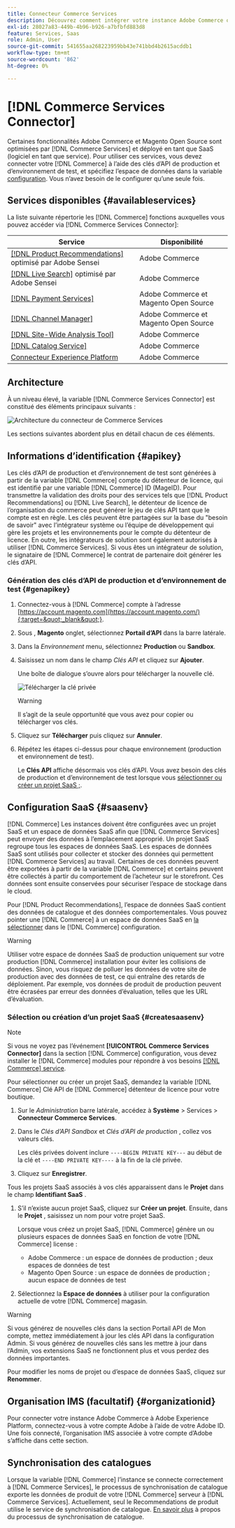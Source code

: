 ```yaml
---
title: Connecteur Commerce Services
description: Découvrez comment intégrer votre instance Adobe Commerce ou Magento Open Source aux services à l’aide des clés d’API de production et d’environnement de test.
exl-id: 28027a83-449b-4b96-b926-a7bfbfd883d8
feature: Services, Saas
role: Admin, User
source-git-commit: 541655aa268223959bb43e741bbd4b2615acddb1
workflow-type: tm+mt
source-wordcount: '862'
ht-degree: 0%

---
```


# [!DNL Commerce Services Connector]

Certaines fonctionnalités Adobe Commerce et Magento Open Source sont optimisées par [!DNL Commerce Services]  et déployé en tant que SaaS (logiciel en tant que service). Pour utiliser ces services, vous devez connecter votre [!DNL Commerce] à l’aide des clés d’API de production et d’environnement de test, et spécifiez l’espace de données dans la variable [configuration](https://experienceleague.adobe.com/docs/commerce-admin/config/services/saas.html). Vous n’avez besoin de le configurer qu’une seule fois.

## Services disponibles {#availableservices}

La liste suivante répertorie les [!DNL Commerce] fonctions auxquelles vous pouvez accéder via [!DNL Commerce Services Connector]:

| Service | Disponibilité |
| ---|--- |
| [[!DNL Product Recommendations]](/help/product-recommendations/overview.md) optimisé par Adobe Sensei | Adobe Commerce |
| [[!DNL Live Search]](/help/live-search/overview.md) optimisé par Adobe Sensei | Adobe Commerce |
| [[!DNL Payment Services]](/help/payment-services/overview.md) | Adobe Commerce et Magento Open Source |
| [[!DNL Channel Manager]](https://experienceleague.adobe.com/docs/commerce-channels/channel-manager/intro-to-channel-manager/overview.html) | Adobe Commerce et Magento Open Source |
| [[!DNL Site-Wide Analysis Tool]](https://experienceleague.adobe.com/docs/commerce-operations/tools/site-wide-analysis-tool/intro.html) | Adobe Commerce |
| [[!DNL Catalog Service]](/help/catalog-service/overview.md) | Adobe Commerce |
| [Connecteur Experience Platform](/help/experience-platform-connector/overview.md) | Adobe Commerce |

## Architecture

À un niveau élevé, la variable [!DNL Commerce Services Connector] est constitué des éléments principaux suivants :

![Architecture du connecteur de Commerce Services](assets/saas-config-sync-workflow.png)

Les sections suivantes abordent plus en détail chacun de ces éléments.

## Informations d’identification {#apikey}

Les clés d’API de production et d’environnement de test sont générées à partir de la variable [!DNL Commerce] compte du détenteur de licence, qui est identifié par une variable [!DNL Commerce] ID (MageID). Pour transmettre la validation des droits pour des services tels que [!DNL Product Recommendations] ou [!DNL Live Search], le détenteur de licence de l’organisation du commerce peut générer le jeu de clés API tant que le compte est en règle. Les clés peuvent être partagées sur la base du &quot;besoin de savoir&quot; avec l’intégrateur système ou l’équipe de développement qui gère les projets et les environnements pour le compte du détenteur de licence. En outre, les intégrateurs de solution sont également autorisés à utiliser [!DNL Commerce Services]. Si vous êtes un intégrateur de solution, le signataire de [!DNL Commerce] le contrat de partenaire doit générer les clés d’API.

### Génération des clés d’API de production et d’environnement de test {#genapikey}

1. Connectez-vous à [!DNL Commerce] compte à l’adresse [https://account.magento.com](https://account.magento.com/){:target=&quot;_blank&quot;}.

1. Sous , **Magento** onglet, sélectionnez **Portail d’API** dans la barre latérale.

1. Dans la _Environnement_ menu, sélectionnez **Production** ou **Sandbox**.

1. Saisissez un nom dans le champ _Clés API_ et cliquez sur **Ajouter**.

   Une boîte de dialogue s’ouvre alors pour télécharger la nouvelle clé.

   ![Télécharger la clé privée](assets/download-api-private-key.png)

   >[!WARNING]
   >
   > Il s’agit de la seule opportunité que vous avez pour copier ou télécharger vos clés.

1. Cliquez sur **Télécharger** puis cliquez sur **Annuler**.

1. Répétez les étapes ci-dessus pour chaque environnement (production et environnement de test).

   Le **Clés API** affiche désormais vos clés d’API. Vous avez besoin des clés de production et d’environnement de test lorsque vous [sélectionner ou créer un projet SaaS ;](#createsaasenv).

## Configuration SaaS {#saasenv}

[!DNL Commerce] Les instances doivent être configurées avec un projet SaaS et un espace de données SaaS afin que [!DNL Commerce Services] peut envoyer des données à l’emplacement approprié. Un projet SaaS regroupe tous les espaces de données SaaS. Les espaces de données SaaS sont utilisés pour collecter et stocker des données qui permettent [!DNL Commerce Services] au travail. Certaines de ces données peuvent être exportées à partir de la variable [!DNL Commerce] et certains peuvent être collectés à partir du comportement de l’acheteur sur le storefront. Ces données sont ensuite conservées pour sécuriser l’espace de stockage dans le cloud.

Pour [!DNL Product Recommendations], l’espace de données SaaS contient des données de catalogue et des données comportementales. Vous pouvez pointer une [!DNL Commerce] à un espace de données SaaS en [la sélectionner](https://docs.magento.com/user-guide/configuration/services/saas.html) dans le [!DNL Commerce] configuration.

>[!WARNING]
>
> Utiliser votre espace de données SaaS de production uniquement sur votre production [!DNL Commerce] installation pour éviter les collisions de données. Sinon, vous risquez de polluer les données de votre site de production avec des données de test, ce qui entraîne des retards de déploiement. Par exemple, vos données de produit de production peuvent être écrasées par erreur des données d’évaluation, telles que les URL d’évaluation.

### Sélection ou création d’un projet SaaS {#createsaasenv}

>[!NOTE]
>
> Si vous ne voyez pas l’événement **[!UICONTROL Commerce Services Connector]** dans la section [!DNL Commerce] configuration, vous devez installer le [!DNL Commerce] modules pour répondre à vos besoins [[!DNL Commerce] service](#availableservices).

Pour sélectionner ou créer un projet SaaS, demandez la variable [!DNL Commerce] Clé API de [!DNL Commerce] détenteur de licence pour votre boutique.

1. Sur le _Administration_ barre latérale, accédez à **Système** > Services > **Connecteur Commerce Services**.

1. Dans le _Clés d’API Sandbox_ et _Clés d’API de production_ , collez vos valeurs clés.

   Les clés privées doivent inclure `----BEGIN PRIVATE KEY---` au début de la clé et `----END PRIVATE KEY----` à la fin de la clé privée.

1. Cliquez sur **Enregistrer**.

Tous les projets SaaS associés à vos clés apparaissent dans le **Projet** dans le champ **Identifiant SaaS** .

1. S’il n’existe aucun projet SaaS, cliquez sur **Créer un projet**. Ensuite, dans le **Projet** , saisissez un nom pour votre projet SaaS.

   Lorsque vous créez un projet SaaS, [!DNL Commerce] génère un ou plusieurs espaces de données SaaS en fonction de votre [!DNL Commerce] license :
   - Adobe Commerce : un espace de données de production ; deux espaces de données de test
   - Magento Open Source : un espace de données de production ; aucun espace de données de test

1. Sélectionnez la **Espace de données** à utiliser pour la configuration actuelle de votre [!DNL Commerce] magasin.

>[!WARNING]
>
> Si vous générez de nouvelles clés dans la section Portail API de Mon compte, mettez immédiatement à jour les clés API dans la configuration Admin. Si vous générez de nouvelles clés sans les mettre à jour dans l’Admin, vos extensions SaaS ne fonctionnent plus et vous perdez des données importantes.

Pour modifier les noms de projet ou d’espace de données SaaS, cliquez sur **Renommer**.

## Organisation IMS (facultatif) {#organizationid}

Pour connecter votre instance Adobe Commerce à Adobe Experience Platform, connectez-vous à votre compte Adobe à l’aide de votre Adobe ID. Une fois connecté, l’organisation IMS associée à votre compte d’Adobe s’affiche dans cette section.

## Synchronisation des catalogues

Lorsque la variable [!DNL Commerce] l’instance se connecte correctement à [!DNL Commerce Services], le processus de synchronisation de catalogue exporte les données de produit de votre [!DNL Commerce] serveur à [!DNL Commerce Services]. Actuellement, seul le Recommendations de produit utilise le service de synchronisation de catalogue. [En savoir plus](catalog-sync.md) à propos du processus de synchronisation de catalogue.

